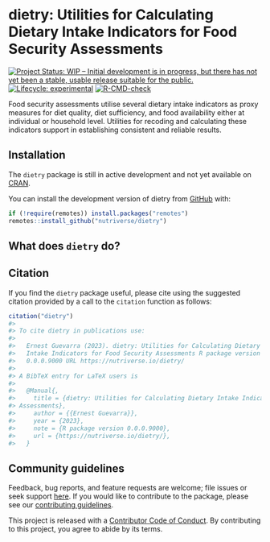 
<!-- README.md is generated from README.Rmd. Please edit that file -->

# dietry: Utilities for Calculating Dietary Intake Indicators for Food Security Assessments

<!-- badges: start -->

[![Project Status: WIP – Initial development is in progress, but there
has not yet been a stable, usable release suitable for the
public.](https://www.repostatus.org/badges/latest/wip.svg)](https://www.repostatus.org/#wip)
[![Lifecycle:
experimental](https://img.shields.io/badge/lifecycle-experimental-orange.svg)](https://lifecycle.r-lib.org/articles/stages.html#experimental)
[![R-CMD-check](https://github.com/nutriverse/dietry/actions/workflows/R-CMD-check.yaml/badge.svg)](https://github.com/nutriverse/dietry/actions/workflows/R-CMD-check.yaml)
<!-- badges: end -->

Food security assessments utilise several dietary intake indicators as
proxy measures for diet quality, diet sufficiency, and food availability
either at individual or household level. Utilities for recoding and
calculating these indicators support in establishing consistent and
reliable results.

## Installation

The `dietry` package is still in active development and not yet
available on [CRAN](https://cran.r-project.org/).

You can install the development version of dietry from
[GitHub](https://github.com/) with:

``` r
if (!require(remotes)) install.packages("remotes")
remotes::install_github("nutriverse/dietry")
```

## What does `dietry` do?

## Citation

If you find the `dietry` package useful, please cite using the suggested
citation provided by a call to the `citation` function as follows:

``` r
citation("dietry")
#> 
#> To cite dietry in publications use:
#> 
#>   Ernest Guevarra (2023). dietry: Utilities for Calculating Dietary
#>   Intake Indicators for Food Security Assessments R package version
#>   0.0.0.9000 URL https://nutriverse.io/dietry/
#> 
#> A BibTeX entry for LaTeX users is
#> 
#>   @Manual{,
#>     title = {dietry: Utilities for Calculating Dietary Intake Indicators for Food Security
#> Assessments},
#>     author = {{Ernest Guevarra}},
#>     year = {2023},
#>     note = {R package version 0.0.0.9000},
#>     url = {https://nutriverse.io/dietry/},
#>   }
```

## Community guidelines

Feedback, bug reports, and feature requests are welcome; file issues or
seek support [here](https://github.com/nutriverse/dietry/issues). If you
would like to contribute to the package, please see our [contributing
guidelines](https://nutriverse.io/dietry/CONTRIBUTING.html).

This project is released with a [Contributor Code of
Conduct](https://contributor-covenant.org/version/2/1/CODE_OF_CONDUCT.html).
By contributing to this project, you agree to abide by its terms.
